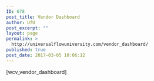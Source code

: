 ```yaml
---
ID: 678
post_title: Vendor Dashboard
author: UfU
post_excerpt: ""
layout: page
permalink: >
  http://universalflowuniversity.com/vendor_dashboard/
published: true
post_date: 2017-03-05 10:06:12
---
```

[wcv_vendor_dashboard]